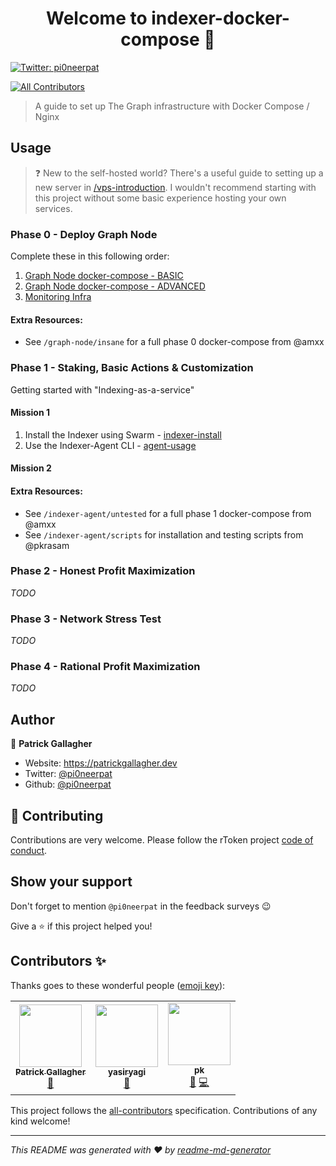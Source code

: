 <h1 align="center">Welcome to indexer-docker-compose 👋</h1>
<p>
  <a href="https://twitter.com/pi0neerpat" target="_blank">
    <img alt="Twitter: pi0neerpat" src="https://img.shields.io/twitter/follow/pi0neerpat.svg?style=social" />
  </a>
</p>

<!-- ALL-CONTRIBUTORS-BADGE:START - Do not remove or modify this section -->

[![All Contributors](https://img.shields.io/badge/all_contributors-4-orange.svg?style=flat-square)](#contributors-)

<!-- ALL-CONTRIBUTORS-BADGE:END -->

> A guide to set up The Graph infrastructure with Docker Compose / Nginx

## Usage

> ❓ New to the self-hosted world? There's a useful guide to setting up a new server in [/vps-introduction](./vps-introduction). I wouldn't recommend starting with this project without some basic experience hosting your own services.

### Phase 0 - Deploy Graph Node

Complete these in this following order:

1. [Graph Node docker-compose - BASIC](./graph-node/basic)
2. [Graph Node docker-compose - ADVANCED](./graph-node/advanced)
3. [Monitoring Infra](./monitoring)

#### Extra Resources:

- See `/graph-node/insane` for a full phase 0 docker-compose from @amxx

### Phase 1 - Staking, Basic Actions & Customization

Getting started with "Indexing-as-a-service"

#### Mission 1

1. Install the Indexer using Swarm - [indexer-install](./indexer-install)
2. Use the Indexer-Agent CLI - [agent-usage](./agent-usage)

#### Mission 2

#### Extra Resources:

- See `/indexer-agent/untested` for a full phase 1 docker-compose from @amxx
- See `/indexer-agent/scripts` for installation and testing scripts from @pkrasam

### Phase 2 - Honest Profit Maximization

_TODO_

### Phase 3 - Network Stress Test

_TODO_

### Phase 4 - Rational Profit Maximization

_TODO_

## Author

👤 **Patrick Gallagher**

- Website: https://patrickgallagher.dev
- Twitter: [@pi0neerpat](https://twitter.com/pi0neerpat)
- Github: [@pi0neerpat](https://github.com/pi0neerpat)

## 🤝 Contributing

Contributions are very welcome. Please follow the rToken project [code of conduct](https://github.com/rtoken-project/rtoken-monorepo/blob/master/code-of-conduct.md).

## Show your support

Don't forget to mention `@pi0neerpat` in the feedback surveys :wink:

Give a ⭐️ if this project helped you!

## Contributors ✨

Thanks goes to these wonderful people ([emoji key](https://allcontributors.org/docs/en/emoji-key)):

<!-- ALL-CONTRIBUTORS-LIST:START - Do not remove or modify this section -->
<!-- prettier-ignore-start -->
<!-- markdownlint-disable -->
<table>
  <tr>
    <td align="center"><a href="http://oneclickdapp.com"><img src="https://avatars1.githubusercontent.com/u/35622595?v=4" width="100px;" alt=""/><br /><sub><b>Patrick Gallagher</b></sub></a><br /><a href="https://github.com/pi0neerpat/indexer-docker-compose/commits?author=pi0neerpat" title="Documentation">📖</a></td>
    <td align="center"><a href="https://github.com/yasiryagi"><img src="https://avatars2.githubusercontent.com/u/4862448?v=4" width="100px;" alt=""/><br /><sub><b>yasiryagi</b></sub></a><br /><a href="https://github.com/pi0neerpat/indexer-docker-compose/commits?author=yasiryagi" title="Documentation">📖</a></td>
    <td align="center"><a href="https://github.com/pkrasam"><img src="https://avatars1.githubusercontent.com/u/4514654?v=4" width="100px;" alt=""/><br /><sub><b>pk</b></sub></a><br /><a href="https://github.com/pi0neerpat/indexer-docker-compose/commits?author=pkrasam" title="Documentation">📖</a> <a href="https://github.com/pi0neerpat/indexer-docker-compose/commits?author=pkrasam" title="Code">💻</a></td>
  </tr>
</table>

<!-- markdownlint-enable -->
<!-- prettier-ignore-end -->

<!-- ALL-CONTRIBUTORS-LIST:END -->

This project follows the [all-contributors](https://github.com/all-contributors/all-contributors) specification. Contributions of any kind welcome!

---

_This README was generated with ❤️ by [readme-md-generator](https://github.com/kefranabg/readme-md-generator)_
